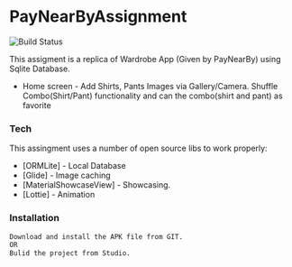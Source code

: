 # PayNearByAssignment
![Build Status](https://travis-ci.org/joemccann/dillinger.svg?branch=master)

This assigment is a replica of Wardrobe App (Given by PayNearBy) using Sqlite Database.

  - Home screen - Add Shirts, Pants Images via Gallery/Camera. Shuffle Combo(Shirt/Pant) functionality and can the combo(shirt and pant) as favorite
  
  

### Tech

This assingment uses a number of open source libs to work properly:

* [ORMLite] - Local Database
* [Glide] - Image caching
* [MaterialShowcaseView] - Showcasing.
* [Lottie] - Animation

### Installation
```sh
Download and install the APK file from GIT.
OR
Bulid the project from Studio.
```
